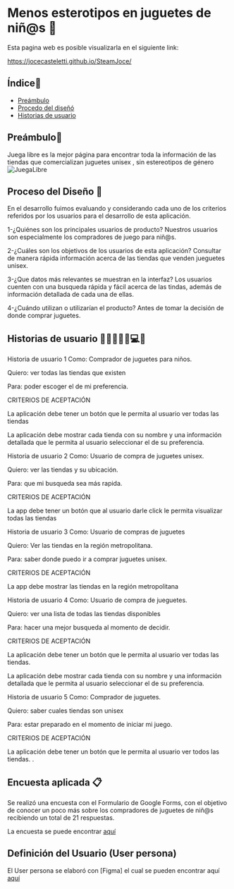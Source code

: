 # Menos esterotipos en juguetes de niñ@s 🚀

Esta pagina web es posible visualizarla en el siguiente link:

https://jocecasteletti.github.io/SteamJoce/

## Índice📜

* [Preámbulo](#preámbulo)
* [Procedo del diseñó](#proceso-del-diseño)
* [Historias de usuario](#historias-de-usuario)


## Preámbulo🤺
Juega libre es la mejor página para encontrar toda la información de las tiendas que comercializan juguetes unisex , sin estereotipos de género
![JuegaLibre](.src/img/logo.jpg)


## Proceso del Diseño 🎨
En el desarrollo fuimos evaluando y considerando cada uno de los criterios referidos por los usuarios para el desarrollo de esta aplicación.

1-¿Quiénes son los principales usuarios de producto?
Nuestros usuarios son especialmente los compradores de juego para niñ@s.

2-¿Cuáles son los objetivos de los usuarios de esta aplicación?
Consultar de manera rápida información acerca de las tiendas que venden jueguetes unisex.

3-¿Que datos más relevantes se muestran en la interfaz?
Los usuarios cuenten con una busqueda rápida y fácil acerca de las tindas, además de información detallada de cada una de ellas. 

4-¿Cuándo utilizan o utilizarían el producto?
Antes de tomar la decisión de donde comprar juguetes.


## Historias de usuario 📑👩🏻🧔🏻💻💡

Historia de usuario 1
Como: Comprador de juguetes para niños.

Quiero: ver todas las tiendas que existen

Para: poder escoger el de mi preferencia.

CRITERIOS DE ACEPTACIÓN

La aplicación debe tener un botón que le permita al usuario ver todas las tiendas

La aplicación debe mostrar cada tienda con su nombre y una información detallada que le permita al usuario seleccionar el de su preferencia.

Historia de usuario 2
Como: Usuario de compra de juguetes unisex.

Quiero: ver las tiendas y su ubicación.

Para: que mi busqueda sea más rapida.

CRITERIOS DE ACEPTACIÓN

La app debe tener un botón que al usuario darle click le permita visualizar todas las tiendas

Historia de usuario 3
Como: Usuario de compras de juguetes

Quiero: Ver las tiendas en la región metropolitana.

Para: saber donde puedo ir a comprar juguetes unisex.

CRITERIOS DE ACEPTACIÓN

La app debe mostrar las tiendas en la región metropolitana


Historia de usuario 4
Como: Usuario de compra de jueguetes.

Quiero: ver una lista de todas las tiendas disponibles

Para: hacer una mejor busqueda al momento de decidir.

CRITERIOS DE ACEPTACIÓN

La aplicación debe tener un botón que le permita al usuario ver todas las tiendas.

La aplicación debe mostrar cada tienda con su nombre y una información detallada que le permita al usuario seleccionar el de su preferencia.


Historia de usuario 5
Como: Comprador de juguetes.

Quiero: saber cuales tiendas son unisex

Para: estar preparado en el momento de iniciar mi juego.

CRITERIOS DE ACEPTACIÓN

La aplicación debe tener un botón que le permita al usuario ver todos las tiendas.
.

## Encuesta aplicada 📋
Se realizó una encuesta con el Formulario de Google Forms, con el objetivo de conocer un poco más sobre los compradores de juguetes de niñ@s recibiendo un total de 21 respuestas.

La encuesta se puede encontrar [aquí](https://docs.google.com/forms/d/1bBPPk71K48wQlje7VzUbeCjK1HnHIgGM2RbzoZ0Zg5k/edit#responses)

## Definición del Usuario (User persona)
El User persona se elaboró con [Figma] el cual se pueden encontrar aquí [aquí](https://www.figma.com/file/ImZ9NgfBjlgRIOVqJVM5MJQy/Proyecto-Hackaton?node-id=0%3A1)

